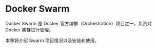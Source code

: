 # Docker Swarm
Docker Swarm 是 Docker 官方编排（Orchestration）项目之一，负责对 Docker 集群进行管理。

本章将介绍 Swarm 项目情况以及安装和使用。
